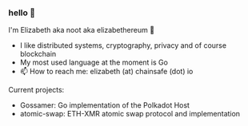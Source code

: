 ### hello 👋

<!--
**noot/noot** is a ✨ _special_ ✨ repository because its `README.md` (this file) appears on your GitHub profile.

Here are some ideas to get you started:

- 🔭 I’m currently working on ...
- 🌱 I’m currently learning ...
- 👯 I’m looking to collaborate on ...
- 🤔 I’m looking for help with ...
- 💬 Ask me about ...
- 📫 How to reach me: ...
- 😄 Pronouns: ...
- ⚡ Fun fact: ...
-->

I'm Elizabeth aka noot aka elizabethereum 🐀

- I like distributed systems, cryptography, privacy and of course blockchain
- My most used language at the moment is Go
- 📫 How to reach me: elizabeth (at) chainsafe (dot) io

Current projects:
- Gossamer: Go implementation of the Polkadot Host
- atomic-swap: ETH-XMR atomic swap protocol and implementation
